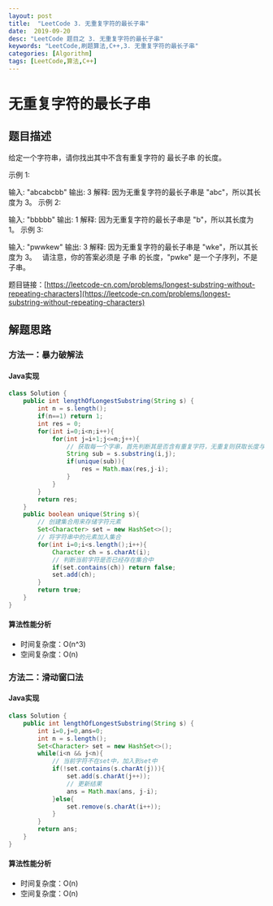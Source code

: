 ```yaml
---
layout: post
title:  "LeetCode 3. 无重复字符的最长子串"
date:  2019-09-20
desc: "LeetCode 题目之 3. 无重复字符的最长子串"
keywords: "LeetCode,刷题算法,C++,3. 无重复字符的最长子串"
categories: [Algorithm]
tags: [LeetCode,算法,C++]
---
```

# 无重复字符的最长子串

## 题目描述

给定一个字符串，请你找出其中不含有重复字符的 最长子串 的长度。

示例 1:

输入: "abcabcbb"
输出: 3 
解释: 因为无重复字符的最长子串是 "abc"，所以其长度为 3。
示例 2:

输入: "bbbbb"
输出: 1
解释: 因为无重复字符的最长子串是 "b"，所以其长度为 1。
示例 3:

输入: "pwwkew"
输出: 3
解释: 因为无重复字符的最长子串是 "wke"，所以其长度为 3。
     请注意，你的答案必须是 子串 的长度，"pwke" 是一个子序列，不是子串。

题目链接：[https://leetcode-cn.com/problems/longest-substring-without-repeating-characters](https://leetcode-cn.com/problems/longest-substring-without-repeating-characters)

## 解题思路

### 方法一：暴力破解法

#### Java实现

```java
class Solution {
    public int lengthOfLongestSubstring(String s) {
        int n = s.length();
        if(n==1) return 1;
        int res = 0;
        for(int i=0;i<n;i++){
            for(int j=i+1;j<=n;j++){
                // 获取每一个字串，首先判断其是否含有重复字符，无重复则获取长度与结果比较
                String sub = s.substring(i,j);
                if(unique(sub)){
                    res = Math.max(res,j-i);
                }
            }
        }
        return res;
    }
    public boolean unique(String s){
        // 创建集合用来存储字符元素
        Set<Character> set = new HashSet<>();
        // 将字符串中的元素加入集合
        for(int i=0;i<s.length();i++){
            Character ch = s.charAt(i);
            // 判断当前字符是否已经存在集合中
            if(set.contains(ch)) return false;
            set.add(ch);
        }
        return true;
    }
}
```

#### 算法性能分析

- 时间复杂度：O(n^3)
- 空间复杂度：O(n)

### 方法二：滑动窗口法

#### Java实现

```java
class Solution {
    public int lengthOfLongestSubstring(String s) {
        int i=0,j=0,ans=0;
        int n = s.length();
        Set<Character> set = new HashSet<>();
        while(i<n && j<n){
            // 当前字符不在set中，加入到set中
            if(!set.contains(s.charAt(j))){
                set.add(s.charAt(j++));
                // 更新结果
                ans = Math.max(ans, j-i);
            }else{
                set.remove(s.charAt(i++));
            }
        }
        return ans;
    }
}
```

#### 算法性能分析

- 时间复杂度：O(n)
- 空间复杂度：O(n)